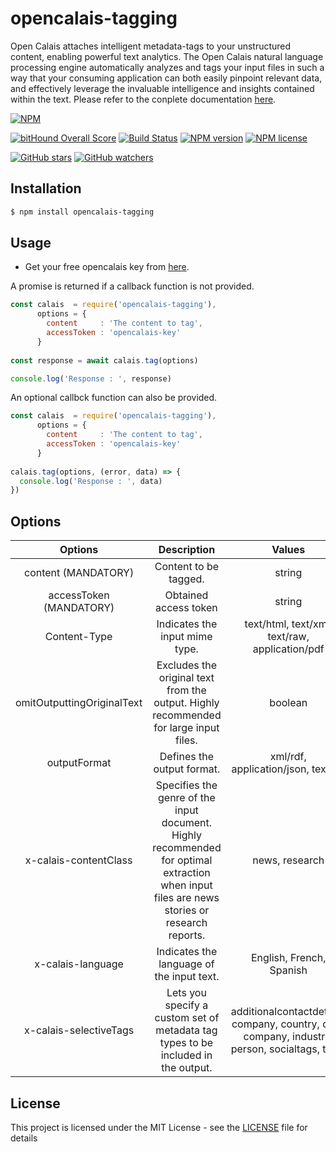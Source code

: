 # opencalais-tagging
Open Calais attaches intelligent metadata-tags to your unstructured content, enabling powerful text analytics. The Open Calais natural language processing engine automatically analyzes and tags your input files in such a way that your consuming application can both easily pinpoint relevant data, and effectively leverage the invaluable intelligence and insights contained within the text. Please refer to the conplete documentation [here](http://www.opencalais.com/wp-content/uploads/folder/ThomsonReutersOpenCalaisAPIUserGuide020316R93.pdf).

[![NPM](https://nodei.co/npm/opencalais-tagging.png?downloads=true&downloadRank=true&stars=true)][npm-url]


[![bitHound Overall Score](https://www.bithound.io/github/akashdathan/opencalais-tagging/badges/score.svg)](https://www.bithound.io/github/akashdathan/opencalais-tagging) [![Build Status](https://travis-ci.org/akashdathan/opencalais-tagging.svg?branch=master)](https://travis-ci.org/akashdathan/opencalais-tagging) [![NPM version](http://img.shields.io/npm/v/gm-palette.svg?style=flat-square)](https://www.npmjs.org/package/opencalais-tagging) [![NPM license](http://img.shields.io/npm/l/gm-palette.svg?style=flat-square)](https://www.npmjs.org/package/opencalais-tagging)

[![GitHub stars](https://img.shields.io/github/stars/akashdathan/opencalais-tagging.svg?style=social&label=Star)](https://github.com/akashdathan/opencalais-tagging/stargazers) [![GitHub watchers](https://img.shields.io/github/watchers/akashdathan/opencalais-tagging.svg?style=social&label=Watch)](https://github.com/akashdathan/opencalais-tagging/subscription)

[npm-url]: https://npmjs.org/package/opencalais-tagging

## Installation

```bash
$ npm install opencalais-tagging
```

## Usage

* Get your free opencalais key from [here](http://www.opencalais.com/opencalais-api/).


A promise is returned if a callback function is not provided.

```js
const calais  = require('opencalais-tagging'),
      options = {
        content     : 'The content to tag',
        accessToken : 'opencalais-key'
      }
	
const response = await calais.tag(options)

console.log('Response : ', response)

```


An optional callbck function can also be provided.

```js
const calais  = require('opencalais-tagging'),
      options = {
        content     : 'The content to tag',
        accessToken : 'opencalais-key'
      }
	  
calais.tag(options, (error, data) => {
  console.log('Response : ', data)
})
```

## Options

| Options | Description | Values | Default Value |
|:--------------------------:|:----------------------------------------------------------------------------------------------------------------------------------------------:|:----------------------------------------------------------------------------------------------:|------------------|
| content (MANDATORY) | Content to be tagged. | string | none |
| accessToken (MANDATORY) | Obtained access token | string | none |
| Content-Type | Indicates the input mime type. | text/html, text/xml, text/raw, application/pdf | text/raw |
| omitOutputtingOriginalText | Excludes the original text from the output.  Highly recommended for large input files. | boolean | true |
| outputFormat | Defines the output format. | xml/rdf, application/json, text/n3 | application/json |
| x-calais-contentClass | Specifies the genre of the input document.  Highly recommended for optimal extraction  when input files are news stories or research  reports. | news, research | none |
| x-calais-language | Indicates the language of the input text. | English, French, Spanish | none |
| x-calais-selectiveTags | Lets you specify a custom set of metadata tag  types to be included in the output. | additionalcontactdetails, company, country, deal, company, industry, person, socialtags, topic | none |

## License

This project is licensed under the MIT License - see the [LICENSE](LICENSE) file for details
